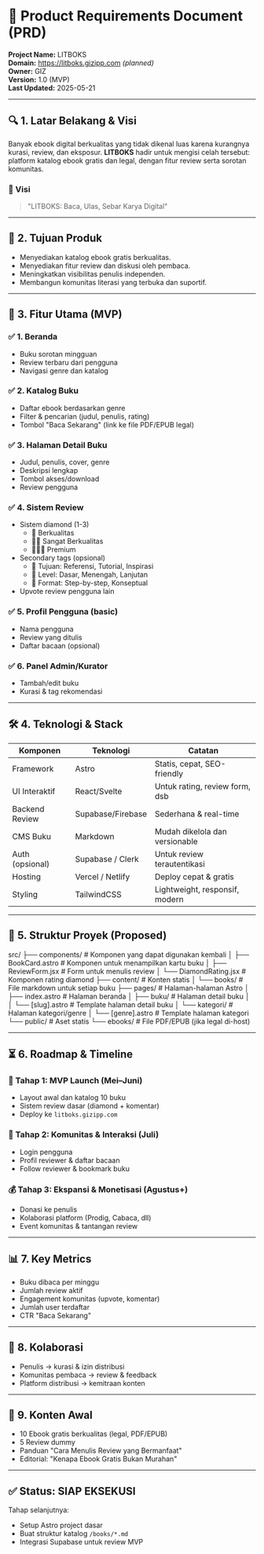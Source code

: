 # 📄 Product Requirements Document (PRD)

**Project Name:** LITBOKS  
**Domain:** https://litboks.gizipp.com *(planned)*  
**Owner:** GIZ  
**Version:** 1.0 (MVP)  
**Last Updated:** 2025-05-21

---

## 🔍 1. Latar Belakang & Visi

Banyak ebook digital berkualitas yang tidak dikenal luas karena kurangnya kurasi, review, dan eksposur. **LITBOKS** hadir untuk mengisi celah tersebut: platform katalog ebook gratis dan legal, dengan fitur review serta sorotan komunitas.

### 🎯 Visi
> "LITBOKS: Baca, Ulas, Sebar Karya Digital"

---

## 🚩 2. Tujuan Produk

- Menyediakan katalog ebook gratis berkualitas.
- Menyediakan fitur review dan diskusi oleh pembaca.
- Meningkatkan visibilitas penulis independen.
- Membangun komunitas literasi yang terbuka dan suportif.

---

## 🧩 3. Fitur Utama (MVP)

### ✅ 1. Beranda
- Buku sorotan mingguan
- Review terbaru dari pengguna
- Navigasi genre dan katalog

### ✅ 2. Katalog Buku
- Daftar ebook berdasarkan genre
- Filter & pencarian (judul, penulis, rating)
- Tombol "Baca Sekarang" (link ke file PDF/EPUB legal)

### ✅ 3. Halaman Detail Buku
- Judul, penulis, cover, genre
- Deskripsi lengkap
- Tombol akses/download
- Review pengguna

### ✅ 4. Sistem Review
- Sistem diamond (1-3)
  - 💎 Berkualitas
  - 💎💎 Sangat Berkualitas
  - 💎💎💎 Premium
- Secondary tags (opsional)
  - 🎯 Tujuan: Referensi, Tutorial, Inspirasi
  - 🌱 Level: Dasar, Menengah, Lanjutan
  - 📝 Format: Step-by-step, Konseptual
- Upvote review pengguna lain

### ✅ 5. Profil Pengguna (basic)
- Nama pengguna
- Review yang ditulis
- Daftar bacaan (opsional)

### ✅ 6. Panel Admin/Kurator
- Tambah/edit buku
- Kurasi & tag rekomendasi

---

## 🛠️ 4. Teknologi & Stack

| Komponen         | Teknologi         | Catatan                                      |
|------------------|-------------------|-----------------------------------------------|
| Framework        | Astro             | Statis, cepat, SEO-friendly                  |
| UI Interaktif    | React/Svelte      | Untuk rating, review form, dsb               |
| Backend Review   | Supabase/Firebase | Sederhana & real-time                        |
| CMS Buku         | Markdown          | Mudah dikelola dan versionable               |
| Auth (opsional)  | Supabase / Clerk  | Untuk review terautentikasi                  |
| Hosting          | Vercel / Netlify  | Deploy cepat & gratis                        |
| Styling          | TailwindCSS       | Lightweight, responsif, modern               |

---

## 🧱 5. Struktur Proyek (Proposed)
src/
├── components/           # Komponen yang dapat digunakan kembali
│   ├── BookCard.astro    # Komponen untuk menampilkan kartu buku
│   ├── ReviewForm.jsx    # Form untuk menulis review
│   └── DiamondRating.jsx # Komponen rating diamond
├── content/             # Konten statis
│   └── books/           # File markdown untuk setiap buku
├── pages/               # Halaman-halaman Astro
│   ├── index.astro      # Halaman beranda
│   ├── buku/            # Halaman detail buku
│   │   └── [slug].astro # Template halaman detail buku
│   └── kategori/        # Halaman kategori/genre
│       └── [genre].astro # Template halaman kategori
└── public/              # Aset statis
    └── ebooks/          # File PDF/EPUB (jika legal di-host)

---

## ⏳ 6. Roadmap & Timeline

### 🚀 Tahap 1: MVP Launch (Mei–Juni)
- Layout awal dan katalog 10 buku
- Sistem review dasar (diamond + komentar)
- Deploy ke `litboks.gizipp.com`

### 🌱 Tahap 2: Komunitas & Interaksi (Juli)
- Login pengguna
- Profil reviewer & daftar bacaan
- Follow reviewer & bookmark buku

### 💰 Tahap 3: Ekspansi & Monetisasi (Agustus+)
- Donasi ke penulis
- Kolaborasi platform (Prodig, Cabaca, dll)
- Event komunitas & tantangan review

---

## 📊 7. Key Metrics

- Buku dibaca per minggu
- Jumlah review aktif
- Engagement komunitas (upvote, komentar)
- Jumlah user terdaftar
- CTR "Baca Sekarang"

---

## 💬 8. Kolaborasi

- Penulis → kurasi & izin distribusi
- Komunitas pembaca → review & feedback
- Platform distribusi → kemitraan konten

---

## 📎 9. Konten Awal

- 10 Ebook gratis berkualitas (legal, PDF/EPUB)
- 5 Review dummy
- Panduan "Cara Menulis Review yang Bermanfaat"
- Editorial: "Kenapa Ebook Gratis Bukan Murahan"

---

## ✅ Status: SIAP EKSEKUSI

Tahap selanjutnya:
- Setup Astro project dasar
- Buat struktur katalog `/books/*.md`
- Integrasi Supabase untuk review MVP
